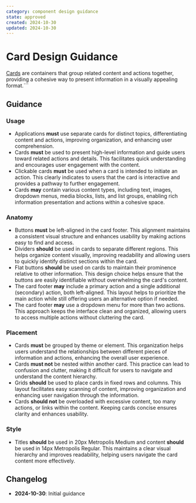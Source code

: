 ```yaml
---
category: component design guidance
state: approved
created: 2024-10-30
updated: 2024-10-30
---
```


# Card Design Guidance

[Cards](https://clarity.design/documentation/card) are containers that group related content and actions together, providing a cohesive way to present information in a visually appealing format.```

## Guidance

### Usage

- Applications **must** use separate cards for distinct topics, differentiating content and actions, improving organization, and enhancing user comprehension.
- Cards **must** be used to present high-level information and guide users toward related actions and details. This facilitates quick understanding and encourages user engagement with the content.
- Clickable cards **must** be used when a card is intended to initiate an action. This clearly indicates to users that the card is interactive and provides a pathway to further engagement.
- Cards **may** contain various content types, including text, images, dropdown menus, media blocks, lists, and list groups, enabling rich information presentation and actions within a cohesive space.

### Anatomy

- Buttons **must** be left-aligned in the card footer. This alignment maintains a consistent visual structure and enhances usability by making actions easy to find and access.
- Dividers **should** be used in cards to separate different regions. This helps organize content visually, improving readability and allowing users to quickly identify distinct sections within the card.
- Flat buttons **should** be used on cards to maintain their prominence relative to other information. This design choice helps ensure that the buttons are easily identifiable without overwhelming the card's content.
- The card footer **may** include a primary action and a single additional (secondary) action, both left-aligned. This layout helps to prioritize the main action while still offering users an alternative option if needed.
- The card footer **may** use a dropdown menu for more than two actions. This approach keeps the interface clean and organized, allowing users to access multiple actions without cluttering the card.

### Placement

- Cards **must** be grouped by theme or element. This organization helps users understand the relationships between different pieces of information and actions, enhancing the overall user experience.
- Cards **must not** be nested within another card. This practice can lead to confusion and clutter, making it difficult for users to navigate and understand the content hierarchy.
- Grids **should** be used to place cards in fixed rows and columns. This layout facilitates easy scanning of content, improving organization and enhancing user navigation through the information.
- Cards **should not** be overloaded with excessive content, too many actions, or links within the content. Keeping cards concise ensures clarity and enhances usability.

### Style

- Titles **should** be used in 20px Metropolis Medium and content **should** be used in 14px Metropolis Regular. This maintains a clear visual hierarchy and improves readability, helping users navigate the card content more effectively.

## Changelog

- **2024-10-30**: Initial guidance
